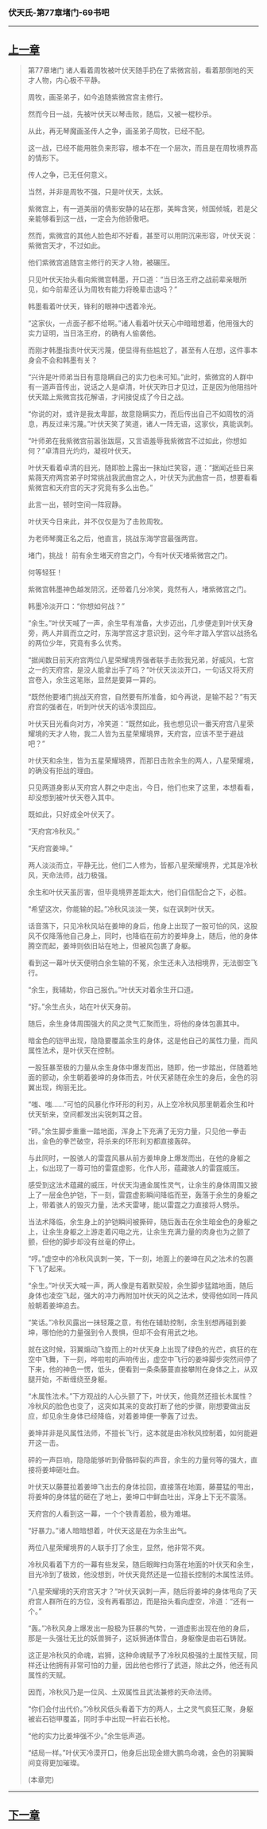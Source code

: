 ### 伏天氏-第77章堵门-69书吧

--------
[上一章](./1b7e09d63746f7a3f6d098ca0eaded2f.md)
--------


>
>
>
>第77章堵门
>诸人看着周牧被叶伏天随手扔在了紫微宫前，看着那倒地的天才人物，内心极不平静。
>
>周牧，画圣弟子，如今追随紫微宫宫主修行。
>
>然而今日一战，先被叶伏天以琴击败，随后，又被一棍秒杀。
>
>从此，再无琴魔画圣传人之争，画圣弟子周牧，已经不配。
>
>这一战，已经不能用胜负来形容，根本不在一个层次，而且是在周牧境界高的情形下。
>
>传人之争，已无任何意义。
>
>当然，并非是周牧不强，只是叶伏天，太妖。
>
>紫微宫上，有一道美丽的倩影安静的站在那，美眸含笑，倾国倾城，若是父亲能够看到这一战，一定会为他骄傲吧。
>
>然而，紫微宫的其他人脸色却不好看，甚至可以用阴沉来形容，叶伏天说：紫微宫天才，不过如此。
>
>他们紫微宫追随宫主修行的天才人物，被碾压。
>
>只见叶伏天抬头看向紫微宫韩墨，开口道：“当日洛王府之战前辈亲眼所见，如今前辈还认为周牧有能力将晚辈击退吗？”
>
>韩墨看着叶伏天，锋利的眼神中透着冷光。
>
>“这家伙，一点面子都不给啊。”诸人看着叶伏天心中暗暗想着，他用强大的实力证明，当日洛王府，的确有人偷袭他。
>
>而刚才韩墨指责叶伏天污蔑，便显得有些尴尬了，甚至有人在想，这件事本身会不会和韩墨有关？
>
>“兴许是叶师弟当日有意隐瞒自己的实力也未可知。”此时，紫微宫的人群中有一道声音传出，说话之人是卓清，叶伏天昨日才见过，正是因为他阻挡叶伏天踏上紫微宫找花解语，才间接促成了今日之战。
>
>“你说的对，或许是我太卑鄙，故意隐瞒实力，而后传出自己不如周牧的消息，再反过来污蔑。”叶伏天笑了笑道，诸人一阵无语，这家伙，真能讽刺。
>
>“叶师弟在我紫微宫前嚣张跋扈，又言语羞辱我紫微宫不过如此，你想如何？”卓清目光灼灼，凝视叶伏天。
>
>叶伏天看着卓清的目光，随即脸上露出一抹灿烂笑容，道：“据闻近些日来紫薇天府两宫弟子时常挑战我武曲宫之人，叶伏天为武曲宫一员，想要看看紫微宫和天府宫的天才究竟有多么出色。”
>
>此言一出，顿时空间一阵寂静。
>
>叶伏天今日来此，并不仅仅是为了击败周牧。
>
>为老师琴魔正名之后，他直言，挑战东海学宫最强两宫。
>
>堵门，挑战！
>前有余生堵天府宫之门，今有叶伏天堵紫微宫之门。
>
>何等轻狂！
>
>紫微宫韩墨神色越发阴沉，还带着几分冷笑，竟然有人，堵紫微宫之门。
>
>韩墨冷淡开口：“你想如何战？”
>
>“余生。”叶伏天喊了一声，余生早有准备，大步迈出，几步便走到叶伏天身旁，两人并肩而立之时，东海学宫这才意识到，这今年才踏入学宫以战扬名的两位少年，究竟有多么优秀。
>
>“据闻数日前天府宫两位八星荣耀境界强者联手击败我兄弟，好威风，七宫之一的天府宫，是没人能拿出手了吗？”叶伏天淡淡开口，一句话又将天府宫卷入，余生这笔账，显然是要算一算的。
>
>“既然他要堵门挑战天府宫，自然要有所准备，如今再说，是输不起？”有天府宫的强者在，听到叶伏天的话冷漠回应。
>
>叶伏天目光看向对方，冷笑道：“既然如此，我也想见识一番天府宫八星荣耀境的天才人物，我二人皆为五星荣耀境界，天府宫，应该不至于避战吧？”
>
>叶伏天和余生，皆为五星荣耀境界，而那日击败余生的两人，八星荣耀境，的确没有拒战的理由。
>
>只见两道身影从天府宫人群之中走出，今日，他们也来了这里，本想看看，却没想到被叶伏天卷入其中。
>
>既如此，只好成全叶伏天了。
>
>“天府宫冷秋风。”
>
>“天府宫姜坤。”
>
>两人淡淡而立，平静无比，他们二人修为，皆都八星荣耀境界，尤其是冷秋风，天命法师，战力极强。
>
>余生和叶伏天虽厉害，但毕竟境界差距太大，他们自信配合之下，必胜。
>
>“希望这次，你能输的起。”冷秋风淡淡一笑，似在讽刺叶伏天。
>
>话音落下，只见冷秋风站在姜坤的身后，他身上出现了一股可怕的风，这股风不仅降落他自己身上，同时，也降临在前方的姜坤身上，随后，他的身体腾空而起，姜坤则依旧站在地上，但被风包裹了身躯。
>
>看到这一幕叶伏天便明白余生输的不冤，余生还未入法相境界，无法御空飞行。
>
>“余生，我辅助，你自己报仇。”叶伏天对着余生开口道。
>
>“好。”余生点头，站在叶伏天身前。
>
>随后，余生身体周围强大的风之灵气汇聚而生，将他的身体包裹其中。
>
>暗金色的铠甲出现，隐隐要覆盖余生的身体，这是他自己的属性力量，而风属性法术，是叶伏天在控制。
>
>一股狂暴至极的力量从余生身体中爆发而出，随即，他一步踏出，伴随着地面的颤动，余生朝着姜坤的身体而去，叶伏天紧随在余生的身后，金色的羽翼出现，绚丽无比。
>
>“嗤、嗤……”可怕的风暴化作环形的利刃，从上空冷秋风那里朝着余生和叶伏天斩来，空间都发出尖锐刺耳之音。
>
>“砰。”余生脚步重重一踏地面，浑身上下充满了无穷力量，只见他一拳击出，金色的拳芒破空，将杀来的环形利刃都直接轰碎。
>
>与此同时，一股骇人的雷霆风暴从前方姜坤身上爆发而出，在他的身躯之上，似出现了一尊可怕的雷霆虚影，化作人形，蕴藏骇人的雷霆威压。
>
>感受到这法术蕴藏的威压，叶伏天沟通金属性灵气，让余生的身体周围又披上了一层金色护铠，下一刻，雷霆虚影瞬间降临而至，轰落于余生的身躯之上，带着骇人的毁灭力量，法术天雷哮，能以雷霆之力直接将人劈杀。
>
>当法术降临，余生身上的护铠瞬间被撕碎，随后轰击在余生暗金色的身躯之上，让余生身躯之上游走着闪电之光，让余生充满力量的肉身也为之颤了颤，但他的脚步却没有丝毫的停止。
>
>“哼。”虚空中的冷秋风讽刺一笑，下一刻，地面上的姜坤在风之法术的包裹下飞了起来。
>
>“余生。”叶伏天大喊一声，两人像是有着默契般，余生脚步猛踏地面，随后身体也凌空飞起，强大的冲力再附加叶伏天的风之法术，使得他如同一阵风般朝着姜坤追去。
>
>“笑话。”冷秋风露出一抹轻蔑之意，有他在辅助控制，余生别想再碰到姜坤，哪怕他的力量强到令人畏惧，但却不会有用武之地。
>
>就在这时候，羽翼煽动飞旋而上的叶伏天身上出现了绿色的光芒，疯狂的在空中飞舞，下一刻，哗啦啦的声响传出，虚空中飞行的姜坤脚步突然间停了下来，他的神色一愣，低头，便看到一条条藤蔓直接攀附在身体之上，从双腿开始，不断缠绕至身躯。
>
>“木属性法术。”下方观战的人心头颤了下，叶伏天，他竟然还擅长木属性？
>冷秋风的脸色也变了，这突如其来的变故打断了他的步骤，刚想要做出反应，却见余生身体已经降临，对着姜坤便一拳轰了过去。
>
>姜坤并非是风属性法师，不擅长飞行，这本就是由冷秋风控制着，如何能避开这一击。
>
>砰的一声巨响，隐隐能够听到骨骼碎裂的声音，余生的力量何等的强大，直接将姜坤砸吐血。
>
>叶伏天以藤蔓拉着姜坤飞出去的身体拉回，直接落在地面，藤蔓猛的甩出，将姜坤的身体猛的砸在了地上，姜坤口中鲜血吐出，浑身上下无不震荡。
>
>天府宫的人看到这一幕，一个个铁青着脸，极为难堪。
>
>“好暴力。”诸人暗暗想着，叶伏天这是在为余生出气。
>
>两位八星荣耀境界的人联手打了余生，显然，他非常不爽。
>
>冷秋风看着下方的一幕有些发呆，随后眼眸扫向落在地面的叶伏天和余生，目光冷到了极致，他没想到，叶伏天竟然还是一位擅长控制的木属性法师。
>
>“八星荣耀境的天府宫天才？”叶伏天讽刺一声，随后将姜坤的身体甩向了天府宫人群所在的方位，没有再看那边，而是抬头看向虚空，冷道：“还有一个。”
>
>“轰。”冷秋风身上爆发出一股极为狂暴的气势，一道虚影出现在他的身后，那是一头强壮无比的妖兽狮子，这妖狮通体雪白，身躯像是由岩石铸就。
>
>这正是冷秋风的命魂，岩狮，这种命魂赋予了冷秋风极强的土属性天赋，同样还让他拥有非常可怕的力量，因此他也修行了武道，除此之外，他还有风属性的天赋。
>
>因而，冷秋风乃是一位风、土双属性且武法兼修的天命法师。
>
>“你们会付出代价。”冷秋风低头看着下方的两人，土之灵气疯狂汇聚，身躯被岩石铠甲覆盖，同时手中出现一杆岩石长枪。
>
>“他的实力比姜坤强不少。”余生低声道。
>
>“结局一样。”叶伏天冷漠开口，他身后出现金翅大鹏鸟命魂，金色的羽翼瞬间变得更加璀璨。
>
>(本章完)
>
>

--------
[下一章](./9173748c3a0ae07c751c2990852592f2.md)
--------
